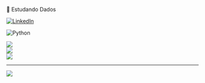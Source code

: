
🌱 Estudando Dados<br>



[![LinkedIn](https://img.shields.io/badge/LinkedIn-%230077B5.svg?logo=linkedin&logoColor=white)](https://linkedin.com/in/https://www.linkedin.com/in/alineemanuela) 


![Python](https://img.shields.io/badge/python-3670A0?style=for-the-badge&logo=python&logoColor=ffdd54)

![](https://github-readme-stats.vercel.app/api?username=alinemanuela&theme=graywhite&hide_border=false&include_all_commits=false&count_private=true)<br/>
![](https://github-readme-streak-stats.herokuapp.com/?user=alinemanuela&theme=graywhite&hide_border=false)<br/>
![](https://github-readme-stats.vercel.app/api/top-langs/?username=alinemanuela&theme=graywhite&hide_border=false&include_all_commits=false&count_private=true&layout=compact)

---
[![](https://visitcount.itsvg.in/api?id=alinemanuela&icon=0&color=12)](https://visitcount.itsvg.in)

<!-- Proudly created with GPRM ( https://gprm.itsvg.in ) -->
